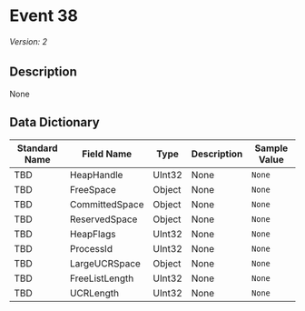 # Event 38
###### Version: 2

## Description
None

## Data Dictionary
|Standard Name|Field Name|Type|Description|Sample Value|
|---|---|---|---|---|
|TBD|HeapHandle|UInt32|None|`None`|
|TBD|FreeSpace|Object|None|`None`|
|TBD|CommittedSpace|Object|None|`None`|
|TBD|ReservedSpace|Object|None|`None`|
|TBD|HeapFlags|UInt32|None|`None`|
|TBD|ProcessId|UInt32|None|`None`|
|TBD|LargeUCRSpace|Object|None|`None`|
|TBD|FreeListLength|UInt32|None|`None`|
|TBD|UCRLength|UInt32|None|`None`|
